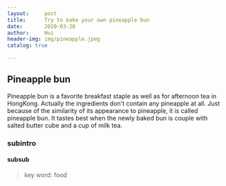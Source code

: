 ```yaml
---
layout:     post
title:      Try to bake your own pineapple bun
date:       2020-03-28
author:     Hui
header-img: img/pineapple.jpeg
catalog: true

---
```


## Pineapple bun

Pineapple bun is a favorite breakfast staple as well as for afternoon tea in HongKong. Actually the ingredients don't contain any pineapple at all. Just because of the similarity of its appearance to pineapple, it is called pineapple bun. It tastes best when the newly baked bun is couple with salted butter cube and a cup of milk tea.  

### subintro

#### subsub

>key word: food


